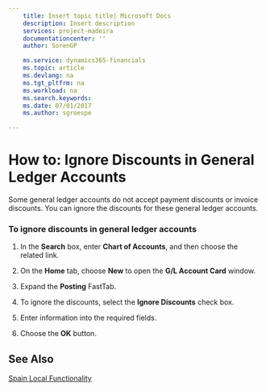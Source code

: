 ```yaml
---
    title: Insert topic title| Microsoft Docs
    description: Insert description
    services: project-madeira
    documentationcenter: ''
    author: SorenGP

    ms.service: dynamics365-financials
    ms.topic: article
    ms.devlang: na
    ms.tgt_pltfrm: na
    ms.workload: na
    ms.search.keywords:
    ms.date: 07/01/2017
    ms.author: sgroespe

---
```

# How to: Ignore Discounts in General Ledger Accounts
Some general ledger accounts do not accept payment discounts or invoice discounts. You can ignore the discounts for these general ledger accounts.  
  
### To ignore discounts in general ledger accounts  
  
1.  In the **Search** box, enter **Chart of Accounts**, and then choose the related link.  
  
2.  On the **Home** tab, choose **New** to open the **G\/L Account Card** window.  
  
3.  Expand the **Posting** FastTab.  
  
4.  To ignore the discounts, select the **Ignore Discounts** check box.  
  
5.  Enter information into the required fields.  
  
6.  Choose the **OK** button.  
  
## See Also  
 [Spain Local Functionality](spain-local-functionality.md)
